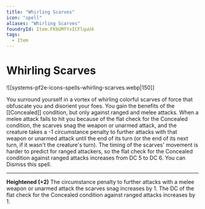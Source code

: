 ```yaml
---
title: "Whirling Scarves"
icon: "spell"
aliases: "Whirling Scarves"
foundryId: Item.FKbUMfYxICFlquU4
tags:
  - Item
---
```


# Whirling Scarves
![[systems-pf2e-icons-spells-whirling-scarves.webp|150]]

You surround yourself in a vortex of whirling colorful scarves of force that obfuscate you and disorient your foes. You gain the benefits of the [[Concealed]] condition, but only against ranged and melee attacks. When a melee attack fails to hit you because of the flat check for the Concealed condition, the scarves snag the weapon or unarmed attack, and the creature takes a -1 circumstance penalty to further attacks with that weapon or unarmed attack until the end of its turn (or the end of its next turn, if it wasn't the creature's turn). The timing of the scarves' movement is harder to predict for ranged attackers, so the flat check for the Concealed condition against ranged attacks increases from DC 5 to DC 6. You can Dismiss this spell.

* * *

**Heightened (+2)** The circumstance penalty to further attacks with a melee weapon or unarmed attack the scarves snag increases by 1. The DC of the flat check for the Concealed condition against ranged attacks increases by 1.

